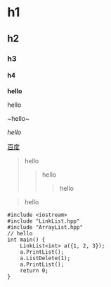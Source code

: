 # h1
## h2
### h3
#### h4

**hello**

hello

~hello~

*hello*

[百度](https://www.baidu.com)

>hello
>>hello
>>>hello

>hello

```
#include <iostream>
#include "LinkList.hpp"
#include "ArrayList.hpp"
// hello
int main() {
    LinkList<int> a({1, 2, 3});
    a.PrintList();
    a.ListDelete(1);
    a.PrintList();
    return 0;
}
```